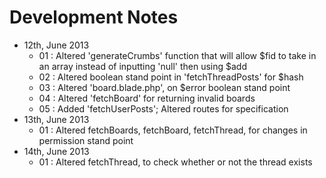 # Development Notes

* 12th, June 2013
	* 01 : Altered 'generateCrumbs' function that will allow $fid to take in an array instead of inputting 'null' then using $add
	* 02 : Altered boolean stand point in 'fetchThreadPosts' for $hash
	* 03 : Altered 'board.blade.php', on $error boolean stand point
	* 04 : Altered 'fetchBoard' for returning invalid boards
	* 05 : Added 'fetchUserPosts'; Altered routes for specification
* 13th, June 2013
	* 01 : Altered fetchBoards, fetchBoard, fetchThread, for changes in permission stand point
* 14th, June 2013
	* 01 : Altered fetchThread, to check whether or not the thread exists